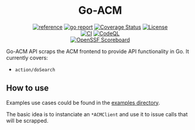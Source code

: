 <div align="center">
	<h1>Go-ACM</h1>
	<a href="https://pkg.go.dev/github.com/pandatix/go-acm"><img src="https://shields.io/badge/-reference-blue?logo=go&style=for-the-badge" alt="reference"></a>
	<a href="https://goreportcard.com/report/github.com/pandatix/go-acm"><img src="https://goreportcard.com/badge/github.com/pandatix/go-acm?style=for-the-badge" alt="go report"></a>
	<a href="https://coveralls.io/github/pandatix/go-acm?branch=main"><img src="https://img.shields.io/coverallsCoverage/github/pandatix/go-acm?style=for-the-badge" alt="Coverage Status"></a>
	<a href=""><img src="https://img.shields.io/github/license/pandatix/go-acm?style=for-the-badge" alt="License"></a>
	<br>
	<a href="https://github.com/pandatix/go-acm/actions/workflows/ci.yaml"><img src="https://img.shields.io/github/actions/workflow/status/pandatix/go-acm/ci.yaml?style=for-the-badge&label=CI" alt="CI"></a>
	<a href="https://github.com/pandatix/go-acm/actions/workflows/codeql-analysis.yaml"><img src="https://img.shields.io/github/actions/workflow/status/pandatix/go-acm/codeql-analysis.yaml?style=for-the-badge&label=CodeQL" alt="CodeQL"></a>
	<br>
	<a href="https://securityscorecards.dev/viewer/?uri=github.com/pandatix/go-acm"><img src="https://img.shields.io/ossf-scorecard/github.com/pandatix/go-acm?label=openssf%20scorecard&style=for-the-badge" alt="OpenSSF Scoreboard"></a>
</div>

Go-ACM API scraps the ACM frontend to provide API functionality in Go. It currently covers:
- `action/doSearch`

## How to use

Examples use cases could be found in the [examples directory](examples).

The basic idea is to instanciate an `*ACMClient` and use it to issue calls that will be scrapped.

